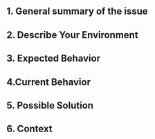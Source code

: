 ## 1. General summary of the issue

<!--

Please provide a descriptive title of the issue in the field 'Title' too.

Please be aware that Pester version 3.4.0 - which is shipped with Windows 10 and Windows Server 2016 - is not supported anymore.

Please update Pester - before submitting a bug report - and retest your code under the newest version of Pester.

[Full installation and update guide](https://github.com/pester/Pester/wiki/Installation-and-Update).

-->

## 2. Describe Your Environment

<!--

If you would like to submit a bug report, please provide the output of a code provided below.

If you would like write about anything else - like a feature request - feel free to remove a provided template text.

Operating System, Pester version, and PowerShell version:

```powershell
$bugReport = &{
    $p = Get-Module -Name Pester -ListAvailable | Select-Object -First 1
    "Pester version     : " + $p.Version + " " + $p.Path
    "PowerShell version : " + $PSVersionTable.PSVersion
    "OS version         : " + [System.Environment]::OSVersion.VersionString
}
$bugReport
$bugReport | clip
```

If you use Pester from a folder not included in the Env:PSModulePath please change a provided code accordingly.

-->

## 3. Expected Behavior

<!--

If you're describing a bug, tell us what should happen.

If you're suggesting a change/improvement, tell us how it should work. Mainly what the proposed feature is, why it is useful, and what dependencies (if any) it has. It would also be great if you added one or two examples of real-world usage if you have any.

-->

## 4.Current Behavior

<!--

If describing a bug, tell us what happens instead of the expected behavior.

If suggesting a change/improvement, explain the difference between the current behavior.

Please remember that you can limit Pester output behavior using the `-Show` parameter.

-->

## 5. Possible Solution

<!--

Have a solution in mind?

https://github.com/pester/Pester/wiki/Contributing-to-Pester has detailed instructions on how to contribute.

-->

## 6. Context

<!--

How has this issue affected you? What are you trying to accomplish?

-->